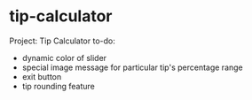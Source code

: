 # tip-calculator
 Project: Tip Calculator
to-do:
- dynamic color of slider
- special image message for particular tip's percentage range
- exit button
- tip rounding feature
